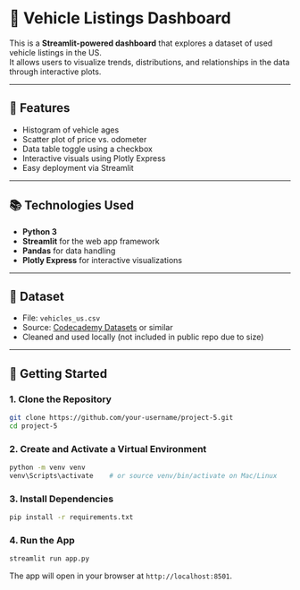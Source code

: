 # 🚗 Vehicle Listings Dashboard

This is a **Streamlit-powered dashboard** that explores a dataset of used vehicle listings in the US.  
It allows users to visualize trends, distributions, and relationships in the data through interactive plots.

---

## 📌 Features

- Histogram of vehicle ages
- Scatter plot of price vs. odometer
- Data table toggle using a checkbox
- Interactive visuals using Plotly Express
- Easy deployment via Streamlit

---

## 📚 Technologies Used

- **Python 3**
- **Streamlit** for the web app framework
- **Pandas** for data handling
- **Plotly Express** for interactive visualizations

---

## 📂 Dataset

- File: `vehicles_us.csv`  
- Source: [Codecademy Datasets](https://github.com/Codecademy/datasets) or similar  
- Cleaned and used locally (not included in public repo due to size)

---

## 🚀 Getting Started

### 1. Clone the Repository

```bash
git clone https://github.com/your-username/project-5.git
cd project-5
```

### 2. Create and Activate a Virtual Environment

```bash
python -m venv venv
venv\Scripts\activate    # or source venv/bin/activate on Mac/Linux
```

### 3. Install Dependencies

```bash
pip install -r requirements.txt
```

### 4. Run the App

```bash
streamlit run app.py
```

The app will open in your browser at `http://localhost:8501`.
